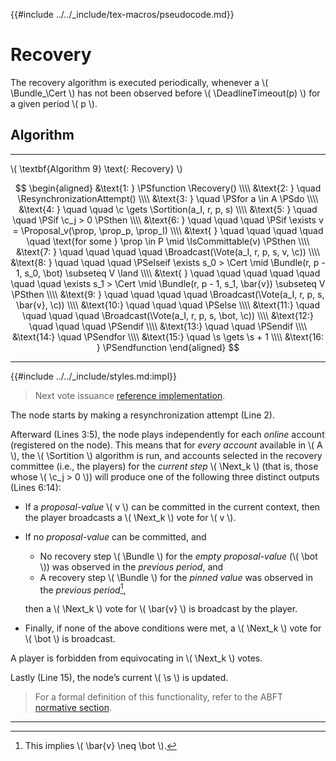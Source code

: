 {{#include ../../_include/tex-macros/pseudocode.md}}

$$
\newcommand \DeadlineTimeout {\mathrm{DeadlineTimeout}}
\newcommand \Recovery {\mathrm{Recovery}}
\newcommand \ResynchronizationAttempt {\mathrm{ResynchronizationAttempt}}
\newcommand \Sortition {\mathrm{Sortition}}
\newcommand \Proposal {\mathrm{Proposal}}
\newcommand \IsCommittable {\mathrm{IsCommittable}}
\newcommand \Broadcast {\mathrm{Broadcast}}
\newcommand \Vote {\mathrm{Vote}}
\newcommand \Bundle {\mathrm{Bundle}}
\newcommand \Cert {\mathit{cert}}
\newcommand \Next {\mathit{next}}
\newcommand \c {\mathit{credentials}}
\newcommand \prop {\mathit{proposal}}
\newcommand \s {\mathit{step}}
$$

# Recovery

The recovery algorithm is executed periodically, whenever a \\( \Bundle_\Cert \\)
has not been observed before \\( \DeadlineTimeout(p) \\) for a given period \\( p \\).

## Algorithm

---

\\( \textbf{Algorithm 9} \text{: Recovery} \\)

<!-- markdownlint-disable MD013 -->
$$
\begin{aligned}
&\text{1: } \PSfunction \Recovery() \\\\
&\text{2: } \quad \ResynchronizationAttempt() \\\\
&\text{3: } \quad \PSfor a \in A \PSdo \\\\
&\text{4: } \quad \quad \c \gets \Sortition(a_I, r, p, s) \\\\
&\text{5: } \quad \quad \PSif \c_j > 0 \PSthen \\\\
&\text{6: } \quad \quad \quad \PSif \exists v = \Proposal_v(\prop, \prop_p, \prop_I) \\\\
&\text{   } \quad \quad \quad \quad \quad \text{for some } \prop \in P \mid \IsCommittable(v) \PSthen \\\\
&\text{7: } \quad \quad \quad \quad \Broadcast(\Vote(a_I, r, p, s, v, \c)) \\\\
&\text{8: } \quad \quad \quad \PSelseif \exists s_0 > \Cert \mid \Bundle(r, p - 1, s_0, \bot) \subseteq V \land \\\\
&\text{   } \quad \quad \quad \quad \quad \quad \quad \exists s_1 > \Cert \mid \Bundle(r, p - 1, s_1, \bar{v}) \subseteq V \PSthen \\\\
&\text{9: } \quad \quad \quad \quad \Broadcast(\Vote(a_I, r, p, s, \bar{v}, \c)) \\\\
&\text{10:} \quad \quad \quad \PSelse \\\\
&\text{11:} \quad \quad \quad \quad \Broadcast(\Vote(a_I, r, p, s, \bot, \c)) \\\\
&\text{12:} \quad \quad \quad \PSendif \\\\
&\text{13:} \quad \quad \PSendif \\\\
&\text{14:} \quad \PSendfor \\\\
&\text{15:} \quad \s \gets \s + 1 \\\\
&\text{16: } \PSendfunction
\end{aligned}
$$
<!-- markdownlint-enable MD013 -->

---

{{#include ../../_include/styles.md:impl}}
> Next vote issuance [reference implementation](https://github.com/algorand/go-algorand/blob/d52e3dd8b31a17dfebac3d9158a76e8e62617462/agreement/player.go#L214).

The node starts by making a resynchronization attempt (Line 2).

Afterward (Lines 3:5), the node plays independently for each _online_ account (registered
on the node). This means that for _every account_ available in \\( A \\), the
\\( \Sortition \\) algorithm is run, and accounts selected in the recovery committee
(i.e., the players) for the _current step_ \\( \Next_k \\) (that is, those whose
\\( \c_j > 0 \\)) will produce one of the following three distinct outputs (Lines 6:14):

- If a _proposal-value_ \\( v \\) can be committed in the current context, then the
player broadcasts a \\( \Next_k \\) vote for \\( v \\).

- If no _proposal-value_ can be committed, and
  - No recovery step \\( \Bundle \\) for the _empty proposal-value_ (\\( \bot \\))
  was observed in the _previous period_, and
  - A recovery step \\( \Bundle \\) for the _pinned value_ was observed in the
  _previous period_[^1],

  then a \\( \Next_k \\) vote for \\( \bar{v} \\) is broadcast by the player.

- Finally, if none of the above conditions were met, a \\( \Next_k \\) vote for
\\( \bot \\) is broadcast.

A player is forbidden from equivocating in \\( \Next_k \\) votes.

Lastly (Line 15), the node’s current \\( \s \\) is updated.

> For a formal definition of this functionality, refer to the ABFT [normative section](../abft.md#recovery).

---

[^1]: This implies \\( \bar{v} \neq \bot \\).
